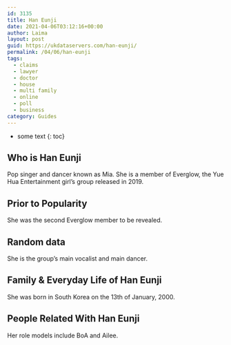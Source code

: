 ```yaml
---
id: 3135
title: Han Eunji
date: 2021-04-06T03:12:16+00:00
author: Laima
layout: post
guid: https://ukdataservers.com/han-eunji/
permalink: /04/06/han-eunji
tags:
  - claims
  - lawyer
  - doctor
  - house
  - multi family
  - online
  - poll
  - business
category: Guides
---
```


* some text
{: toc}


## Who is Han Eunji
                  
                  
                  
Pop singer and dancer known as Mia. She is a member of Everglow, the Yue Hua Entertainment girl&#8217;s group released in 2019. 
                  
              
            
              
            
                
                
                
## Prior to Popularity
                  
                  
                  
She was the second Everglow member to be revealed. 
                  
              
            
              
            
                
                
                
## Random data
                  
                  
                  
She is the group&#8217;s main vocalist and main dancer. 
                  
              
            
              
            
                
                
                
## Family & Everyday Life of Han Eunji
                  
                  
                  
She was born in South Korea on the 13th of January, 2000. 
                  
              
            
              
            
                
                
                
## People Related With Han Eunji
                  
                  
                  
Her role models include BoA and Ailee.
                  
              
            
              
            
                
              
            
              
              
            
            
              
            
          
          
          